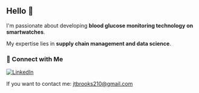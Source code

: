 ## Hello 👋

I'm passionate about developing **blood glucose monitoring technology on smartwatches**.  

My expertise lies in **supply chain management and data science**.

### 📌 Connect with Me  
[![LinkedIn](https://img.shields.io/badge/LinkedIn-Connect-blue?logo=linkedin)](https://www.linkedin.com/in/joshuathomasbrooks/)

If you want to contact me: jtbrooks210@gmail.com

